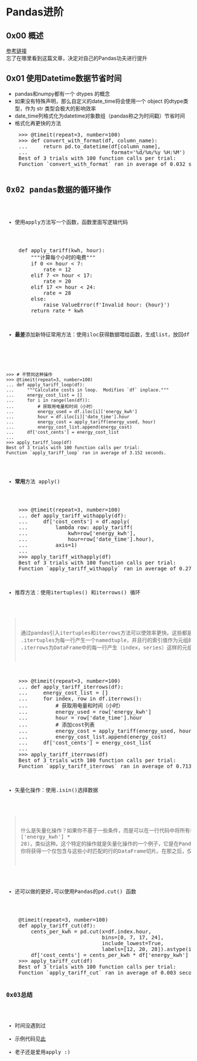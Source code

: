 # Pandas进阶

## 0x00 概述 
[参考链接](https://mp.weixin.qq.com/s?__biz=MzI1MTQ4MDAyMg==&mid=2247486683&idx=1&sn=4a0fffb70751818e6188c990670dfbfb&chksm=e9f31e62de849774ef678d48651e1c72b57ed4627997a1c49e8a8a6922c29a4430e2f04a43c6&mpshare=1&scene=23&srcid=1227QItNWBxPuFL5sfMHZxvz#rd)<br>
忘了在哪里看到这篇文章，决定对自己的Pandas功夫进行提升

## 0x01 使用Datetime数据节省时间
- pandas和numpy都有一个 dtypes 的概念
- 如果没有特殊声明，那么自定义的date_time将会使用一个 object 的dtype类型，作为 str 类型会极大的影响效率
- date_time列格式化为datetime对象数组（pandas称之为时间戳）节省时间
- 格式化再更快的方法
<pre/>
    >>> @timeit(repeat=3, number=100)
    >>> def convert_with_format(df, column_name):
    ...     return pd.to_datetime(df[column_name],
    ...                           format='%d/%m/%y %H:%M')
    Best of 3 trials with 100 function calls per trial:
    Function `convert_with_format` ran in average of 0.032 seconds.



## 0x02 pandas数据的循环操作
- 使用apply方法写一个函数，函数里面写逻辑代码
<pre/>
    def apply_tariff(kwh, hour):
        """计算每个小时的电费"""    
        if 0 <= hour < 7:
            rate = 12
        elif 7 <= hour < 17:
            rate = 20
        elif 17 <= hour < 24:
            rate = 28
        else:
            raise ValueError(f'Invalid hour: {hour}')
        return rate * kwh

- **最差**添加新特征常用方法：使用iloc获得数据喂给函数，生成list，放回df
<pre/>

    >>> # 不赞同这种操作
    >>> @timeit(repeat=3, number=100)
    ... def apply_tariff_loop(df):
    ...     """Calculate costs in loop.  Modifies `df` inplace."""
    ...     energy_cost_list = []
    ...     for i in range(len(df)):
    ...         # 获取用电量和时间（小时）
    ...         energy_used = df.iloc[i]['energy_kwh']
    ...         hour = df.iloc[i]['date_time'].hour
    ...         energy_cost = apply_tariff(energy_used, hour)
    ...         energy_cost_list.append(energy_cost)
    ...     df['cost_cents'] = energy_cost_list
    ... 
    >>> apply_tariff_loop(df)
    Best of 3 trials with 100 function calls per trial:
    Function `apply_tariff_loop` ran in average of 3.152 seconds.


- **常用**方法 apply()    
<pre/>
    >>> @timeit(repeat=3, number=100)
    ... def apply_tariff_withapply(df):
    ...     df['cost_cents'] = df.apply(
    ...         lambda row: apply_tariff(
    ...             kwh=row['energy_kwh'],
    ...             hour=row['date_time'].hour),
    ...         axis=1)
    ...
    >>> apply_tariff_withapply(df)
    Best of 3 trials with 100 function calls per trial:
    Function `apply_tariff_withapply` ran in average of 0.272 seconds.

- 推荐方法：使用itertuples() 和iterrows() 循环
>通过pandas引入itertuples和iterrows方法可以使效率更快。这些都是一次产生一行的生成器方法，类似scrapy中使用的yield用法
>.itertuples为每一行产生一个namedtuple，并且行的索引值作为元组的第一个元素。nametuple是Python的collections模块中的一种数据结构，其行为类似于Python元组，但具有可通过属性查找访问的字段
>.iterrows为DataFrame中的每一行产生（index，series）这样的元组。

<pre/>
    >>> @timeit(repeat=3, number=100)
    ... def apply_tariff_iterrows(df):
    ...     energy_cost_list = []
    ...     for index, row in df.iterrows():
    ...         # 获取用电量和时间（小时）
    ...         energy_used = row['energy_kwh']
    ...         hour = row['date_time'].hour
    ...         # 添加cost列表
    ...         energy_cost = apply_tariff(energy_used, hour)
    ...         energy_cost_list.append(energy_cost)
    ...     df['cost_cents'] = energy_cost_list
    ...
    >>> apply_tariff_iterrows(df)
    Best of 3 trials with 100 function calls per trial:
    Function `apply_tariff_iterrows` ran in average of 0.713 seconds.

- 矢量化操作：使用.isin()选择数据
>什么是矢量化操作？如果你不基于一些条件，而是可以在一行代码中将所有电力消耗数据应用于该价格(df ['energy_kwh'] * 28)，类似这种。这个特定的操作就是矢量化操作的一个例子，它是在Pandas中执行的最快方法。
>你将获得一个仅包含与这些小时匹配的行的DataFrame切片。在那之后，仅仅是将切片乘以适当的费率，这是一种快速的矢量化操作.比不是Pythonic的循环快315倍，比.iterrows快71倍，比.apply快27倍


-  还可以做的更好,可以使用Pandas的pd.cut() 函数
<pre/>
    @timeit(repeat=3, number=100)
    def apply_tariff_cut(df):
        cents_per_kwh = pd.cut(x=df.index.hour,
                               bins=[0, 7, 17, 24],
                               include_lowest=True,
                               labels=[12, 20, 28]).astype(int)
        df['cost_cents'] = cents_per_kwh * df['energy_kwh']
    >>> apply_tariff_cut(df)
    Best of 3 trials with 100 function calls per trial:
    Function `apply_tariff_cut` ran in average of 0.003 seconds.

### 0x03总结
- 时间没遇到过
- 示例代码见[此](https://github.com/Cooper111/Pandas_skill/blob/master/Pandas%E5%AE%9E%E7%94%A8%E8%BF%9B%E9%98%B6%E7%A4%BA%E4%BE%8B.ipynb)
- 老子还是爱用apply :)

